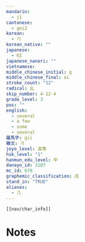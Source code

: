 ```yaml
---
mandarin:
  - jǐ
cantonese:
  - gei2
korean:
  - 기
korean_native: ""
japanese:
  - KI
japanese_nanori: ""
vietnamese:
middle_chinese_initial: g
middle_chinese_final: ɨi
stroke_count: "12"
radical: 幺
skip_number: 4-12-4
grade_level: 3
pos: ""
english:
  - several
  - a few
  - some
  - several
羅馬字: gii
韓文: 긔
joyo_level: 高等
hsk_level: "1"
hanmun_edu_level: 中
danayo_id: 3107
mc_id: 678
graphemic_classification: 戍
stand_in: "TRUE"
aliases:
  - 几
---
```

```meta-bind-embed
[[nav/char_info]]
```

# Notes
